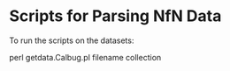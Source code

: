 Scripts for Parsing NfN Data
===============

To run the scripts on the datasets:

perl getdata.Calbug.pl  filename  collection


